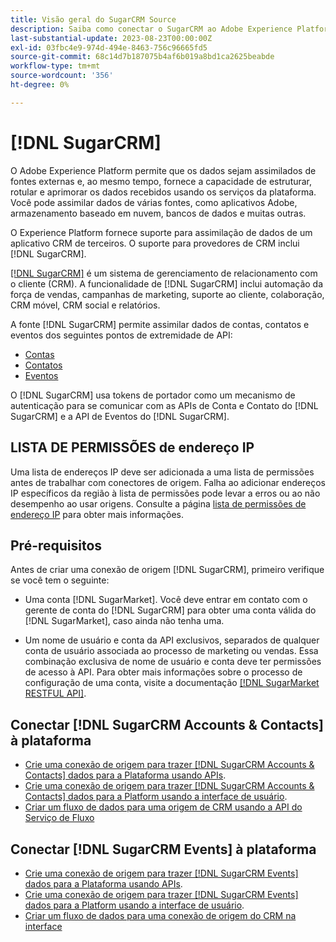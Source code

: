 ```yaml
---
title: Visão geral do SugarCRM Source
description: Saiba como conectar o SugarCRM ao Adobe Experience Platform usando APIs ou a interface do usuário.
last-substantial-update: 2023-08-23T00:00:00Z
exl-id: 03fbc4e9-974d-494e-8463-756c96665fd5
source-git-commit: 68c14d7b187075b4af6b019a8bd1ca2625beabde
workflow-type: tm+mt
source-wordcount: '356'
ht-degree: 0%

---
```


# [!DNL SugarCRM]

O Adobe Experience Platform permite que os dados sejam assimilados de fontes externas e, ao mesmo tempo, fornece a capacidade de estruturar, rotular e aprimorar os dados recebidos usando os serviços da plataforma. Você pode assimilar dados de várias fontes, como aplicativos Adobe, armazenamento baseado em nuvem, bancos de dados e muitas outras.

O Experience Platform fornece suporte para assimilação de dados de um aplicativo CRM de terceiros. O suporte para provedores de CRM inclui [!DNL SugarCRM].

[[!DNL SugarCRM]](https://www.sugarcrm.com/) é um sistema de gerenciamento de relacionamento com o cliente (CRM). A funcionalidade de [!DNL SugarCRM] inclui automação da força de vendas, campanhas de marketing, suporte ao cliente, colaboração, CRM móvel, CRM social e relatórios.

A fonte [!DNL SugarCRM] permite assimilar dados de contas, contatos e eventos dos seguintes pontos de extremidade de API:

* [Contas](https://market.apidocs.sugarcrm.com/#b0aeb0cd-80ea-4688-8474-54e4873f32f3)
* [Contatos](https://market.apidocs.sugarcrm.com/#308c5025-9478-4de3-8a41-1fc3cff1d8d1)
* [Eventos](https://market.apidocs.sugarcrm.com/#516ec3b1-8e70-43d4-8bf2-38a2ae74c0a5)

O [!DNL SugarCRM] usa tokens de portador como um mecanismo de autenticação para se comunicar com as APIs de Conta e Contato do [!DNL SugarCRM] e a API de Eventos do [!DNL SugarCRM].

## LISTA DE PERMISSÕES de endereço IP

Uma lista de endereços IP deve ser adicionada a uma lista de permissões antes de trabalhar com conectores de origem. Falha ao adicionar endereços IP específicos da região à lista de permissões pode levar a erros ou ao não desempenho ao usar origens. Consulte a página [lista de permissões de endereço IP](../../ip-address-allow-list.md) para obter mais informações.

## Pré-requisitos

Antes de criar uma conexão de origem [!DNL SugarCRM], primeiro verifique se você tem o seguinte:

* Uma conta [!DNL SugarMarket]. Você deve entrar em contato com o gerente de conta do [!DNL SugarCRM] para obter uma conta válida do [!DNL SugarMarket], caso ainda não tenha uma.

* Um nome de usuário e conta da API exclusivos, separados de qualquer conta de usuário associada ao processo de marketing ou vendas. Essa combinação exclusiva de nome de usuário e conta deve ter permissões de acesso à API. Para obter mais informações sobre o processo de configuração de uma conta, visite a documentação [[!DNL SugarMarket RESTFUL API]](https://market.apidocs.sugarcrm.com/#intro).

## Conectar [!DNL SugarCRM Accounts & Contacts] à plataforma

* [Crie uma conexão de origem para trazer [!DNL SugarCRM Accounts & Contacts] dados para a Plataforma usando APIs](../../tutorials/api/create/crm/sugarcrm-accounts-contacts.md).
* [Crie uma conexão de origem para trazer [!DNL SugarCRM Accounts & Contacts] dados para a Platform usando a interface de usuário](../../tutorials/ui/create/crm/sugarcrm-accounts-contacts.md).
* [Criar um fluxo de dados para uma origem de CRM usando a API do Serviço de Fluxo](../../tutorials/api/collect/crm.md)


## Conectar [!DNL SugarCRM Events] à plataforma

* [Crie uma conexão de origem para trazer [!DNL SugarCRM Events] dados para a Plataforma usando APIs](../../tutorials/ui/create/crm/sugarcrm-events.md).
* [Crie uma conexão de origem para trazer [!DNL SugarCRM Events] dados para a Platform usando a interface de usuário](../../tutorials/ui/create/crm/sugarcrm-events.md).
* [Criar um fluxo de dados para uma conexão de origem do CRM na interface](../../tutorials/ui/dataflow/crm.md)
